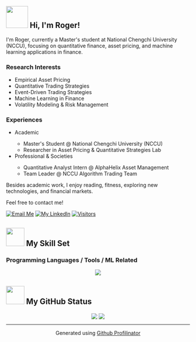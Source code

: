 <h2><img src="https://media.giphy.com/media/26Fxy3Iz1ari8oytO/giphy.gif" width="60">&nbsp;Hi, I'm Roger!</h2>

I'm Roger, currently a Master's student at National Chengchi University (NCCU), focusing on quantitative finance, asset pricing, and machine learning applications in finance.

<h3>Research Interests</h3>
<ul>
  <li>Empirical Asset Pricing</li>
  <li>Quantitative Trading Strategies</li>
  <li>Event-Driven Trading Strategies</li>
  <li>Machine Learning in Finance</li>
  <li>Volatility Modeling & Risk Management</li>
</ul>

<h3>Experiences</h3>
<ul>
  <li>Academic</li>
    <ul>
      <li>Master's Student @ National Chengchi University (NCCU)</li>
      <li>Researcher in Asset Pricing & Quantitative Strategies Lab</li>
    </ul>
  <li>Professional & Societies</li>
    <ul>
      <li>Quantitative Analyst Intern @ AlphaHelix Asset Management</li>
      <li>Team Leader @ NCCU Algorithm Trading Team</li>
    </ul>
</ul>

Besides academic work, I enjoy reading, fitness, exploring new technologies, and financial markets.

Feel free to contact me!

[![Email Me](https://img.shields.io/badge/Email%20Me-EA4335?logo=Gmail&logoColor=white&style=for-the-badge)](mailto:roger2389@gmail.com)
[![My LinkedIn](https://img.shields.io/badge/My%20Linkedin-%230077B5?logo=linkedin&logoColor=white&style=for-the-badge)](https://www.linkedin.com/in/roger2389/)
[![Visitors](https://api.visitorbadge.io/api/visitors?path=https%3A%2F%2Fgithub.com%2Froger2389&label=VISITORS&labelColor=%23dce775&countColor=%23697689)](https://visitorbadge.io/status?path=https%3A%2F%2Fgithub.com%2Froger2389)

<h2><img src="https://media.giphy.com/media/UVG0BN8TOMKkPOJS6e/giphy.gif" width="50">&nbsp;My Skill Set</h2>
<h3>Programming Languages / Tools / ML Related</h3>
<p align="center">
  <a href="https://skillicons.dev">
    <img src="https://skillicons.dev/icons?i=py,r,cpp,sql,pandas,numpy,matplotlib,sklearn,pytorch,linux,git,github,latex"/>
  </a>
</p>

<h2><img src="https://media.giphy.com/media/9A4VXopO66WMraBtss/giphy.gif" width="50">&nbsp;My GitHub Status</h2>
<div align="center">
  <img style="display: inline-block" src="https://github-readme-stats.vercel.app/api?username=roger2389&show_icons=true&count_private=false&hide_border=true" align="center" />
  <img style="display: inline-block" src="https://github-readme-stats.vercel.app/api/top-langs/?username=roger2389&layout=compact&show_icons=true&include_all_commits=true&border_radius=15&hide_border=true&langs_count=8&hide=jupyter%20notebook" align="center" />
</div>

----
<div align="center">Generated using <a href="https://profilinator.rishav.dev/" target="_blank">Github Profilinator</a></div>
